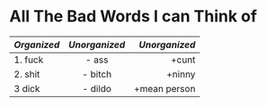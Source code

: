 #  All The Bad Words I can Think of

| *Organized*     | *Unorganized*   |  *Unorganized*|
| ------------- |:-------------:|       -----:|
| 1. fuck       | - ass         |        +cunt|
| 2. shit       | - bitch       |       +ninny|
| 3 dick        | - dildo       | +mean person|
